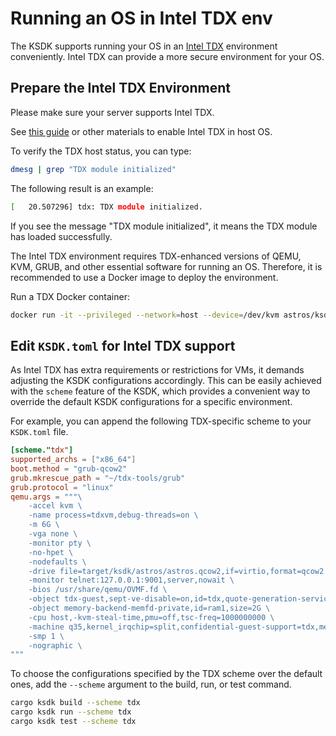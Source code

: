 # Running an OS in Intel TDX env

The KSDK supports running your OS in an [Intel TDX](https://www.intel.com/content/www/us/en/developer/tools/trust-domain-extensions/overview.html) environment conveniently.
Intel TDX can provide a more secure environment for your OS.

## Prepare the Intel TDX Environment

Please make sure your server supports Intel TDX.

See [this guide](https://github.com/canonical/tdx/tree/noble-24.04?tab=readme-ov-file#4-setup-host-os)
or other materials to enable Intel TDX in host OS.

To verify the TDX host status, you can type:

```bash
dmesg | grep "TDX module initialized"
```

The following result is an example:

```bash
[   20.507296] tdx: TDX module initialized.
```

If you see the message "TDX module initialized",
it means the TDX module has loaded successfully.

The Intel TDX environment requires TDX-enhanced versions of QEMU, KVM, GRUB,
and other essential software for running an OS.
Therefore, it is recommended to use a Docker image to deploy the environment.

Run a TDX Docker container:

```bash
docker run -it --privileged --network=host --device=/dev/kvm astros/ksdk:0.9.4-tdx
```

## Edit `KSDK.toml` for Intel TDX support

As Intel TDX has extra requirements or restrictions for VMs,
it demands adjusting the KSDK configurations accordingly.
This can be easily achieved with the `scheme` feature of the KSDK,
which provides a convenient way to override the default KSDK configurations
for a specific environment.

For example, you can append the following TDX-specific scheme to your `KSDK.toml` file.

```toml
[scheme."tdx"]
supported_archs = ["x86_64"]
boot.method = "grub-qcow2"
grub.mkrescue_path = "~/tdx-tools/grub"
grub.protocol = "linux"
qemu.args = """\
    -accel kvm \
    -name process=tdxvm,debug-threads=on \
    -m 6G \
    -vga none \
    -monitor pty \
    -no-hpet \
    -nodefaults \
    -drive file=target/ksdk/astros/astros.qcow2,if=virtio,format=qcow2 \
    -monitor telnet:127.0.0.1:9001,server,nowait \
    -bios /usr/share/qemu/OVMF.fd \
    -object tdx-guest,sept-ve-disable=on,id=tdx,quote-generation-service=vsock:2:4050 \
    -object memory-backend-memfd-private,id=ram1,size=2G \
    -cpu host,-kvm-steal-time,pmu=off,tsc-freq=1000000000 \
    -machine q35,kernel_irqchip=split,confidential-guest-support=tdx,memory-backend=ram1 \
    -smp 1 \
    -nographic \
"""
```

To choose the configurations specified by the TDX scheme over the default ones,
add the `--scheme` argument to the build, run, or test command.

```bash
cargo ksdk build --scheme tdx
cargo ksdk run --scheme tdx
cargo ksdk test --scheme tdx
```
